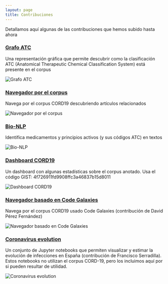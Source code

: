 ```yaml
---
layout: page
title: Contribuciones
---
```


Detallamos aquí algunas de las contribuciones que hemos subido hasta ahora

### [Grafo ATC](http://librairy.github.io/covid19/graph.html)

Una representación gráfica que permite descubrir como la clasificación ATC (Anatomical Therapeutic Chemical Classification System) está presente en el corpus

![Grafo ATC](../img/contributions/graph-3.png)

### [Navegador por el corpus](http://librairy.github.io/covid19/explorer.html)

Navega por el corpus CORD19 descubriendo artículos relacionados

![Navegador por el corpus](../img/contributions/explorer-2.png)

### [Bio-NLP](http://librairy.github.io/bio-nlp/)
Identifica medicamentos y principios activos (y sus códigos ATC) en textos

![Bio-NLP](../img/contributions/bio-nlp-2.png)

### [Dashboard CORD19](http://librairy.linkeddata.es/data/dashboard)

Un dashboard con algunas estadísticas sobre el corpus anotado. Usa el código GIST: 4f726911fd9908ffc3a46837b15d8011

![Dashboard CORD19](../img/contributions/dashboard-2.png)

### [Navegador basado en Code Galaxies](http://163.117.145.16:8081/#/galaxy/bower?cx=25996&cy=-38812&cz=-10397&lx=-0.0336&ly=0.9601&lz=0.1322&lw=0.2440&ml=150&s=1.75&l=1&v=CORD-19_t50_03)

Navega por el corpus CORD19 usado Code Galaxies (contribución de David Pérez Fernández)

![Navegador basado en Code Galaxies](../img/contributions/TopicModel.png)

### [Coronavirus evolution](https://gitlab.etsisi.upm.es/fserra/coronavirus-evolution)

Un conjunto de Jupyter notebooks que permiten visualizar y estimar la evolución de infecciones en España (contribución de Francisco Serradilla). Estos notebooks no utilizan el corpus CORD-19, pero los incluimos aquí por si pueden resultar de utilidad.

![Coronavirus evolution](../img/contributions/graficoEvolucion.png)


<!-- Section
<section>
<div class="container">
      <div class="content-section-heading text-center">
        <h3 class="text-secondary mb-0">OEG-UPM</h3>
        <h2 class="mb-5">CORD19-based Contributions</h2>
      </div>
      <div class="row no-gutters">
        <div class="col-lg-6">
          <a class="portfolio-item" href="graph.html" target="_blank">
            <span class="caption">
              <span class="caption-content">
                <h2>ATC Network</h2>
                <p class="mb-0">Discover how the Anatomical Therapeutic Chemical Classification System is present in this area</p>
              </span>
            </span>
            <img class="img-fluid" src="../img/contributions/graph-3.png" alt="">
          </a>
        </div>
        <div class="col-lg-6">
          <a class="portfolio-item" href="explorer.html" target="_blank">
            <span class="caption">
              <span class="caption-content">
                <h2>Corpus Browsing</h2>
                <p class="mb-0">Browse the CORD19 corpus discovering related articles</p>
              </span>
            </span>
            <img class="img-fluid" src="../img/contributions/explorer-2.png" alt="">
          </a>
        </div>
        <div class="col-lg-6">
          <a class="portfolio-item" href="http://librairy.github.io/bio-nlp/" target="_blank">
            <span class="caption">
              <span class="caption-content">
                <h2>Bio-NLP</h2>
                <p class="mb-0">Identifies drugs (and ATC codes) in pieces of text</p>
              </span>
            </span>
            <img class="img-fluid" src="../img/contributions/bio-nlp-2.png" alt="">
          </a>
        </div>
        <div class="col-lg-6">
          <a class="portfolio-item" href="http://librairy.linkeddata.es/data/dashboard" target="_blank">
            <span class="caption">
              <span class="caption-content">
                <h2>CORD19 Stats</h2>
                <p class="mb-0">Some statistics about this annotated corpus. Use the GIST code: 4f726911fd9908ffc3a46837b15d8011</p>
              </span>
            </span>
            <img class="img-fluid" src="../img/contributions/dashboard-2.png" alt="">
          </a>
        </div>
      </div>
    </div>
</section>-->
